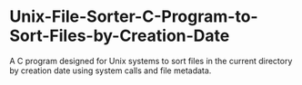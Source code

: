 # Unix-File-Sorter-C-Program-to-Sort-Files-by-Creation-Date
A C program designed for Unix systems to sort files in the current directory by creation date using system calls and file metadata.
